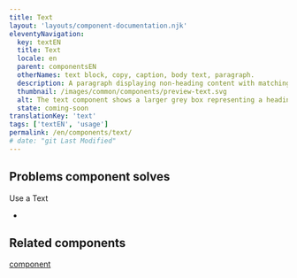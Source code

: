 ```yaml
---
title: Text
layout: 'layouts/component-documentation.njk'
eleventyNavigation:
  key: textEN
  title: Text
  locale: en
  parent: componentsEN
  otherNames: text block, copy, caption, body text, paragraph.
  description: A paragraph displaying non-heading content with matching GCDS styles to provide accessible text sizes and color contrast.
  thumbnail: /images/common/components/preview-text.svg
  alt: The text component shows a larger grey box representing a heading and 3 smaller boxes below highlighted in dark blue representing a text block.
  state: coming-soon
translationKey: 'text'
tags: ['textEN', 'usage']
permalink: /en/components/text/
# date: "git Last Modified"
---
```


## Problems component solves

Use a Text

-

<article class="bg-full-width bg-primary text-light pt-500 pb-400 my-500">
  <h2 class="mt-0 mb-400">Related components</h2>

<a href="" class="link-light">component</a>

</article>
